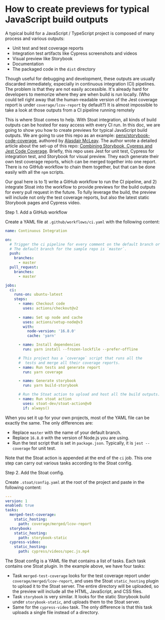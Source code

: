 # How to create previews for typical JavaScript build outputs

A typical build for a JavaScript / TypeScript project is composed of many process and various outputs:
- Unit test and test coverage reports
- Integration test artifacts like Cypress screenshots and videos
- Visual preview like Storybook
- Documentation
- The packaged code in the `dist` directory

Though useful for debugging and development, these outputs are usually discarded immediately, especially in continuous integration (CI) pipelines. The problem is that they are not easily accessible. It's already hard for developers to memorize where they are when build is run locally. (Who could tell right away that the human-readable version of the Jest coverage report is under `coverage/lcov-report` by default?) It is almost impossible to take a look at those outputs from a CI pipeline running remotely

This is where Stoat comes to help. With Stoat integration, all kinds of build outputs can be hosted for easy access with every CI run. In this doc, we are going to show you how to create previews for typical JavaScript build outputs. We are going to use this repo as an example: [penx/storybook-code-coverage](https://github.com/penx/storybook-code-coverage), authored by [Alasdair McLeay](https://github.com/penx). The author wrote a detailed article about the set-up of this repo: [Combining Storybook, Cypress and Jest Code Coverage](https://dev.to/penx/combining-storybook-cypress-and-jest-code-coverage-4pa5). Briefly, this repo uses Jest for unit test, Cypress for integration test, and Storybook for visual preview. They each generate their own test coverage reports, which can be merged together into one report. There is no GitHub workflow to chain them together, but that can be done easily with all the `npm` scripts.

Our goal here is to 1) write a GitHub workflow to run the CI pipeline, and 2) integrate Stoat into the workflow to provide previews for the build outputs for every pull request in the future. To fully leverage the build, the preview will include not only the test coverage reports, but also the latest static Storybook pages and Cypress video.

Step 1. Add a GitHub workflow

Create a YAML file at `.github/workflows/ci.yaml` with the following content:

```yaml title=".github/workflows/ci.yaml"
name: Continuous Integration

on:
  # Trigger the ci pipeline for every comment on the default branch or a pull request.
  # The default branch for the sample repo is `master`.
  push:
    branches:
      - master
  pull_request:
    branches:
      - master

jobs:
  ci:
    runs-on: ubuntu-latest
    steps:
      - name: Checkout code
        uses: actions/checkout@v2
        
      - name: Set up node and cache
        uses: actions/setup-node@v3
        with:
          node-version: '16.8.0'
          cache: 'yarn'

      - name: Install dependencies
        run: yarn install --frozen-lockfile --prefer-offline

      # This project has a `coverage` script that runs all the
      #  tests and merge all their coverage reports.
      - name: Run tests and generate report
        run: yarn coverage

      - name: Generate storybook
        run: yarn build-storybook

      # Run the Stoat action to upload and host all the build outputs.
      - name: Run stoat action
        uses: stoat-dev/stoat-action@v0
        if: always()
```

When you set it up for your own projects, most of the YAML file can be exactly the same. The only differences are:
- Replace `master` with the name of your default branch.
- Replace `16.8.0` with the version of Node.js you are using.
- Run the test script that is set in `package.json`. Typically, it is `jest --coverage` for unit test.

Note that the Stoat action is appended at the end of the `ci` job. This one step can carry out various tasks according to the Stoat config.

Step 2. Add the Stoat config.

Create `.stoat/config.yaml` at the root of the project and paste in the following content:

```yaml title=".stoat/config.yaml"
---
version: 1
enabled: true
tasks:
  merged-test-coverage:
    static_hosting:
      path: coverage/merged/lcov-report
  storybook:
    static_hosting:
      path: storybook-static
  cypress-video:
    static_hosting:
      path: cypress/videos/spec.js.mp4
```

The Stoat config is a YAML file that contains a list of tasks. Each task contains one Stoat plugin. In the example above, we have four tasks:

- Task `merged-test-coverage` looks for the test coverage report under `coverage/merged/lcov-report`, and uses the Stoat `static_hosting` plugin to upload it to the Stoat server. The entire directory will be uploaded, so the preview will include all the HTML, JavaScript, and CSS files.
- Task `storybook` is very similar. It looks for the static Storybook build under `storybook-static`, and uploads them to the Stoat server.
- Same for the `cypress-video` task. The only difference is that this task uploads a single file instead of a directory.
